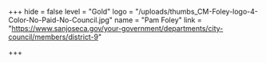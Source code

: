 +++
hide = false
level = "Gold"
logo = "/uploads/thumbs_CM-Foley-logo-4-Color-No-Paid-No-Council.jpg"
name = "Pam Foley"
link = "https://www.sanjoseca.gov/your-government/departments/city-council/members/district-9"

+++
